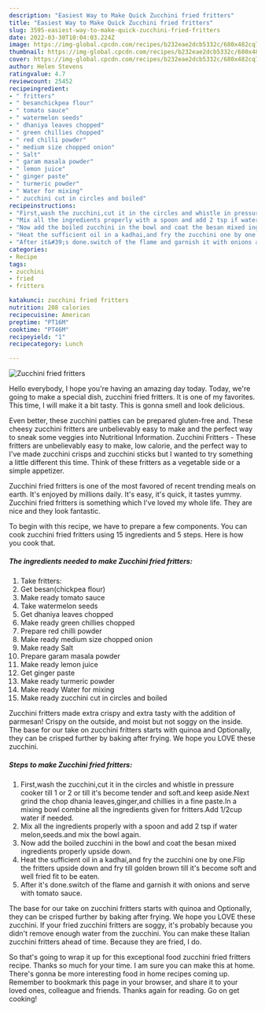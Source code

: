 ```yaml
---
description: "Easiest Way to Make Quick Zucchini fried fritters"
title: "Easiest Way to Make Quick Zucchini fried fritters"
slug: 3595-easiest-way-to-make-quick-zucchini-fried-fritters
date: 2022-03-30T10:04:03.224Z
image: https://img-global.cpcdn.com/recipes/b232eae2dcb5332c/680x482cq70/zucchini-fried-fritters-recipe-main-photo.jpg
thumbnail: https://img-global.cpcdn.com/recipes/b232eae2dcb5332c/680x482cq70/zucchini-fried-fritters-recipe-main-photo.jpg
cover: https://img-global.cpcdn.com/recipes/b232eae2dcb5332c/680x482cq70/zucchini-fried-fritters-recipe-main-photo.jpg
author: Helen Stevens
ratingvalue: 4.7
reviewcount: 25452
recipeingredient:
- " fritters"
- " besanchickpea flour"
- " tomato sauce"
- " watermelon seeds"
- " dhaniya leaves chopped"
- " green chillies chopped"
- " red chilli powder"
- " medium size chopped onion"
- " Salt"
- " garam masala powder"
- " lemon juice"
- " ginger paste"
- " turmeric powder"
- " Water for mixing"
- " zucchini cut in circles and boiled"
recipeinstructions:
- "First,wash the zucchini,cut it in the circles and whistle in pressure cooker till 1 or 2 or till it&#39;s become tender and soft.and keep aside.Next grind the chop dhania leaves,ginger,and chillies in a fine paste.In a mixing bowl combine all the ingredients given for fritters.Add 1/2cup water if needed."
- "Mix all the ingredients properly with a spoon and add 2 tsp if water melon,seeds.and mix the bowl again."
- "Now add the boiled zucchini in the bowl and coat the besan mixed ingredients properly upside down."
- "Heat the sufficient oil in a kadhai,and fry the zucchini one by one.Flip the fritters upside down and fry till golden brown till it&#39;s become soft and well fried fit to be eaten."
- "After it&#39;s done.switch of the flame and garnish it with onions and serve with tomato sauce."
categories:
- Recipe
tags:
- zucchini
- fried
- fritters

katakunci: zucchini fried fritters 
nutrition: 208 calories
recipecuisine: American
preptime: "PT16M"
cooktime: "PT46M"
recipeyield: "1"
recipecategory: Lunch

---
```



![Zucchini fried fritters](https://img-global.cpcdn.com/recipes/b232eae2dcb5332c/680x482cq70/zucchini-fried-fritters-recipe-main-photo.jpg)

Hello everybody, I hope you're having an amazing day today. Today, we're going to make a special dish, zucchini fried fritters. It is one of my favorites. This time, I will make it a bit tasty. This is gonna smell and look delicious.

Even better, these zucchini patties can be prepared gluten-free and. These cheesy zucchini fritters are unbelievably easy to make and the perfect way to sneak some veggies into Nutritional Information. Zucchini Fritters - These fritters are unbelievably easy to make, low calorie, and the perfect way to I&#39;ve made zucchini crisps and zucchini sticks but I wanted to try something a little different this time. Think of these fritters as a vegetable side or a simple appetizer.

Zucchini fried fritters is one of the most favored of recent trending meals on earth. It's enjoyed by millions daily. It's easy, it's quick, it tastes yummy. Zucchini fried fritters is something which I've loved my whole life. They are nice and they look fantastic.


To begin with this recipe, we have to prepare a few components. You can cook zucchini fried fritters using 15 ingredients and 5 steps. Here is how you cook that.

<!--inarticleads1-->

##### The ingredients needed to make Zucchini fried fritters:

1. Take  fritters:
1. Get  besan(chickpea flour)
1. Make ready  tomato sauce
1. Take  watermelon seeds
1. Get  dhaniya leaves chopped
1. Make ready  green chillies chopped
1. Prepare  red chilli powder
1. Make ready  medium size chopped onion
1. Make ready  Salt
1. Prepare  garam masala powder
1. Make ready  lemon juice
1. Get  ginger paste
1. Make ready  turmeric powder
1. Make ready  Water for mixing
1. Make ready  zucchini cut in circles and boiled


Zucchini fritters made extra crispy and extra tasty with the addition of parmesan! Crispy on the outside, and moist but not soggy on the inside. The base for our take on zucchini fritters starts with quinoa and Optionally, they can be crisped further by baking after frying. We hope you LOVE these zucchini. 

<!--inarticleads2-->

##### Steps to make Zucchini fried fritters:

1. First,wash the zucchini,cut it in the circles and whistle in pressure cooker till 1 or 2 or till it&#39;s become tender and soft.and keep aside.Next grind the chop dhania leaves,ginger,and chillies in a fine paste.In a mixing bowl combine all the ingredients given for fritters.Add 1/2cup water if needed.
1. Mix all the ingredients properly with a spoon and add 2 tsp if water melon,seeds.and mix the bowl again.
1. Now add the boiled zucchini in the bowl and coat the besan mixed ingredients properly upside down.
1. Heat the sufficient oil in a kadhai,and fry the zucchini one by one.Flip the fritters upside down and fry till golden brown till it&#39;s become soft and well fried fit to be eaten.
1. After it&#39;s done.switch of the flame and garnish it with onions and serve with tomato sauce.


The base for our take on zucchini fritters starts with quinoa and Optionally, they can be crisped further by baking after frying. We hope you LOVE these zucchini. If your fried zucchini fritters are soggy, it&#39;s probably because you didn&#39;t remove enough water from the zucchini. You can make these Italian zucchini fritters ahead of time. Because they are fried, I do. 

So that's going to wrap it up for this exceptional food zucchini fried fritters recipe. Thanks so much for your time. I am sure you can make this at home. There's gonna be more interesting food in home recipes coming up. Remember to bookmark this page in your browser, and share it to your loved ones, colleague and friends. Thanks again for reading. Go on get cooking!
